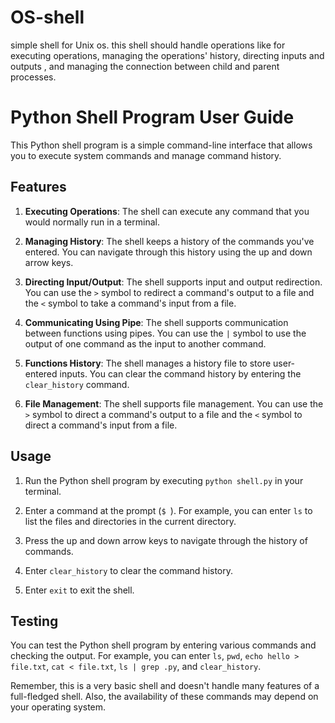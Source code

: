 # OS-shell
 simple shell for Unix os. this shell should handle operations like for executing operations, managing the operations' history, directing inputs and outputs , and managing the connection between child and parent processes.

# Python Shell Program User Guide

This Python shell program is a simple command-line interface that allows you to execute system commands and manage command history.

## Features

1. **Executing Operations**: The shell can execute any command that you would normally run in a terminal.

2. **Managing History**: The shell keeps a history of the commands you've entered. You can navigate through this history using the up and down arrow keys.

3. **Directing Input/Output**: The shell supports input and output redirection. You can use the `>` symbol to redirect a command's output to a file and the `<` symbol to take a command's input from a file.

4. **Communicating Using Pipe**: The shell supports communication between functions using pipes. You can use the `|` symbol to use the output of one command as the input to another command.

5. **Functions History**: The shell manages a history file to store user-entered inputs. You can clear the command history by entering the `clear_history` command.

6. **File Management**: The shell supports file management. You can use the `>` symbol to direct a command's output to a file and the `<` symbol to direct a command's input from a file.

## Usage

1. Run the Python shell program by executing `python shell.py` in your terminal.

2. Enter a command at the prompt (`$ `). For example, you can enter `ls` to list the files and directories in the current directory.

3. Press the up and down arrow keys to navigate through the history of commands.

4. Enter `clear_history` to clear the command history.

5. Enter `exit` to exit the shell.

## Testing

You can test the Python shell program by entering various commands and checking the output. For example, you can enter `ls`, `pwd`, `echo hello > file.txt`, `cat < file.txt`, `ls | grep .py`, and `clear_history`.

Remember, this is a very basic shell and doesn't handle many features of a full-fledged shell. Also, the availability of these commands may depend on your operating system.

